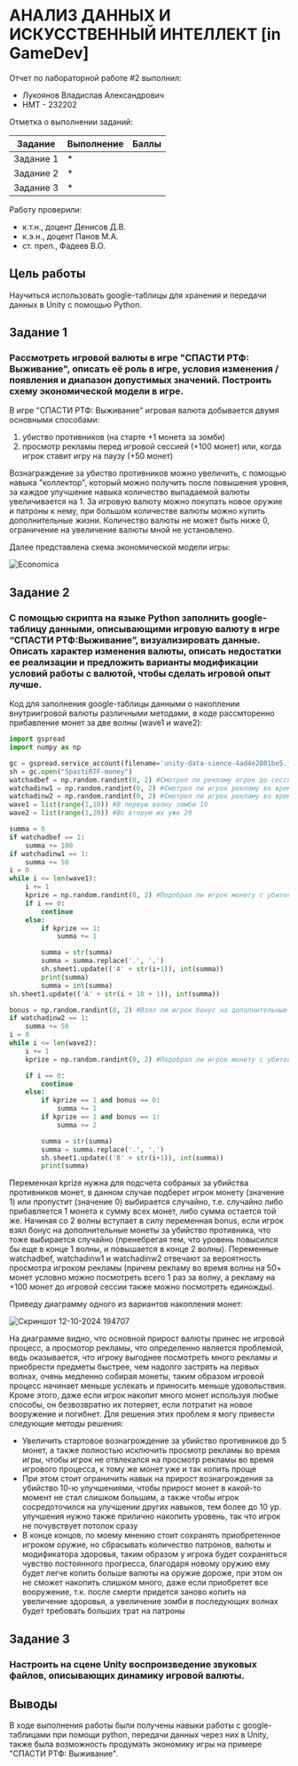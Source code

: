 # АНАЛИЗ ДАННЫХ И ИСКУССТВЕННЫЙ ИНТЕЛЛЕКТ [in GameDev]
Отчет по лабораторной работе #2 выполнил:
- Лукоянов Владислав Александрович
- НМТ - 232202
  
Отметка о выполнении заданий:

| Задание | Выполнение | Баллы |
| ------ | ------ | ------ |
| Задание 1 | * |  |
| Задание 2 | * |  |
| Задание 3 | * |  |

Работу проверили:
- к.т.н., доцент Денисов Д.В.
- к.э.н., доцент Панов М.А.
- ст. преп., Фадеев В.О.

## Цель работы
Научиться использовать google-таблицы для хранения и передачи данных в Unity с помощью Python.

## Задание 1
### Рассмотреть игровой валюты в игре "СПАСТИ РТФ: Выживание", описать её роль в игре, условия изменения / появления и диапазон допустимых значений. Построить схему экономической модели в игре.
В игре "СПАСТИ РТФ: Выживание" игровая валюта добывается двумя основными способами: 
  1) убиство противников (на старте +1 монета за зомби)
  2) просмотр рекламы перед игровой сессией (+100 монет) или, когда игрок ставит игру на паузу (+50 монет)

Вознаграждение за убиство противников можно увеличить, с помощью навыка "коллектор", который можно получить после повышения уровня, за каждое улучшение навыка количество выпадаемой валюты увеличивается на 1. За игровую валюту можно покупать новое оружие и патроны к нему, при большом количестве валюты можно купить дополнительные жизни. Количество валюты не может быть ниже 0, ограничение на увеличение валюты мной не установлено.

Далее представлена схема экономической модели игры:

![Economica](https://github.com/user-attachments/assets/b34535b9-f7fd-4612-a6a4-9f7af7f72edd)

## Задание 2
### С помощью скрипта на языке Python заполнить google-таблицу данными, описывающими игровую валюту в игре “СПАСТИ РТФ:Выживание”, визуализировать данные. Описать характер изменения валюты, описать недостатки ее реализации и предложить варианты модификации условий работы с валютой, чтобы сделать игровой опыт лучше.
Код для заполнения google-таблицы данными о накоплении внутриигровой валюты различными методами, в коде рассмторенно прибавление монет за две волны (wave1 и wave2):
```python
import gspread
import numpy as np

gc = gspread.service_account(filename='unity-data-sience-4ad4e2801be5.json')
sh = gc.open("SpastiRTF-money")
watchadbef = np.random.randint(0, 2) #Смотрел ли рекламу игрок до сессии
watchadinw1 = np.random.randint(0, 2) #Смотрел ли игрок рекламу во время прохождения 1 волны
watchadinw2 = np.random.randint(0, 2) #Смотрел ли игрок рекламу во время прохождения 2 волны
wave1 = list(range(1,10)) #В первую волну зомби 10 
wave2 = list(range(1,20)) #Во вторую их уже 20

summa = 0
if watchadbef == 1:
    summa += 100
if watchadinw1 == 1:
    summa += 50
i = 0
while i <= len(wave1):
    i += 1
    kprize = np.random.randint(0, 2) #Подобрал ли игрок монету с убитого врага
    if i == 0:
        continue
    else:
        if kprize == 1:
            summa += 1

        summa = str(summa)
        summa = summa.replace('.', ',')
        sh.sheet1.update(('A' + str(i+1)), int(summa))
        print(summa)
        summa = int(summa)
sh.sheet1.update(('A' + str(i + 10 + 1)), int(summa))

bonus = np.random.randint(0, 2) #Взял ли игрок бонус на дополнительные монеты за убийство противника
if watchadinw2 == 1:
    summa += 50
i = 0
while i <= len(wave2):
    i += 1
    kprize = np.random.randint(0, 2) #Подобрал ли игрок монету с убитого врага

    if i == 0:
        continue
    else:
        if kprize == 1 and bonus == 0:
            summa += 1
        if kprize == 1 and bonus == 1:
            summa += 2

        summa = str(summa)
        summa = summa.replace('.', ',')
        sh.sheet1.update(('B' + str(i+1)), int(summa))
        print(summa)

```
Переменная kprize нужна для подсчета собраных за убийства противников монет, в данном случае подберет игрок монету (значение 1) или пропустит (значение 0) выбирается случайно, т.е. случайно либо прибавляется 1 монета к сумму всех монет, либо сумма остается той же. Начиная со 2 волны вступает в силу переменная bonus, если игрок взял бонус на дополнительные монеты за убийство противника, что тоже выбирается случайно (пренебрегая тем, что уровень повысился бы еще в конце 1 волны, и повышается в конце 2 волны). Переменные watchadbef, watchadinw1 и watchadinw2 отвечают за вероятность просмотра игроком рекламы (причем рекламу во время волны на 50+ монет условно можно посмотреть всего 1 раз за волну, а рекламу на +100 монет до игровой сессии также можно посмотреть единожды). 

Приведу диаграмму одного из вариантов накопления монет:

![Скриншот 12-10-2024 194707](https://github.com/user-attachments/assets/88f273b5-6b01-4e2e-b91a-a4e522caf701)

На диаграмме видно, что основной прирост валюты принес не игровой процесс, а просмотор рекламы, что определенно является проблемой, ведь оказывается, что игроку выгоднее посмотреть много рекламы и приобрести предметы быстрее, чем надолго застрять на первых волнах, очень медленно собирая монеты, таким образом игровой процесс начинает меньше услекать и приносить меньше удовольствия. Кроме этого, даже если игрок накопит много монет используя любые способы, он безвозвратно их потеряет, если потратит на новое вооружение и погибнет.
Для решения этих проблем я могу привести следующие методы решения:

- Увеличить стартовое вознагрождение за убийство противников до 5 монет, а также полностью исключить просмотр рекламы во время игры, чтобы игрок не отвлекался на просмотр рекламы во время игрового процесса, к тому же монет уже и так копить проще
- При этом стоит ограничить навык на прирост вознагрождения за убийство 10-ю улучшениями, чтобы прирост монет в какой-то момент не стал слишком большим, а также чтобы игрок сосредоточился на улучшении других навыков, тем более до 10 ур. улучшения нужно также прилично накопить уровень, так что игрок не почувствует потолок сразу
- В конце концов, по моему мнению стоит сохранять приобретенное игроком оружие, но сбрасывать количество патронов, валюты и модификатора здоровья, таким образом у игрока будет сохраняться чувство постоянного прогресса, благодаря новому оружию ему будет легче копить больше валюты на оружие дороже, при этом он не сможет накопить слишком много, даже если приобретет все вооружение, т.к. после смерти придется заново копить на увеличение здоровья, а увеличение зомби в последующих волнах будет требовать больших трат на патроны

## Задание 3
### Настроить на сцене Unity воспроизведение звуковых файлов, описывающих динамику игровой валюты.

 
## Выводы
В ходе выполнения работы были получены навыки работы с google-таблицами при помощи python, передачи данных через них в Unity, также была возможность продумать экономику игры на примере "СПАСТИ РТФ: Выживание".
